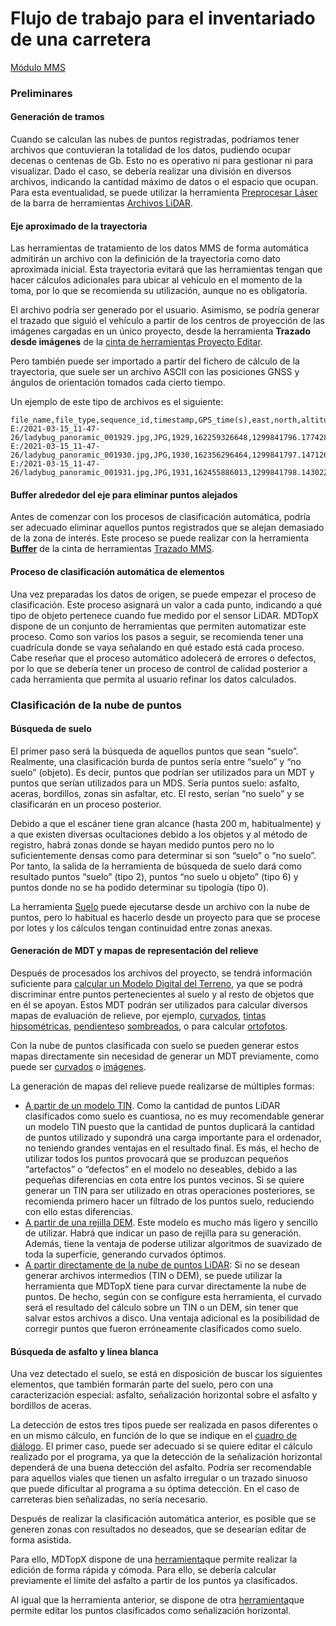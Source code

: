 # Flujo de trabajo para el inventariado de una carretera

[Módulo MMS](/mdtopx/modulo-mms/)

### Preliminares

#### Generación de tramos

Cuando se calculan las nubes de puntos registradas, podríamos tener archivos que contuvieran la totalidad de los datos, pudiendo ocupar decenas o centenas de Gb. Esto no es operativo ni para gestionar ni para visualizar. Dado el caso, se debería realizar una división en diversos archivos, indicando la cantidad máximo de datos o el espacio que ocupan. Para esta eventualidad, se puede utilizar la herramienta [Preprocesar Láser](../modulo-laser/vista/preprocesar.md) de la barra de herramientas [Archivos LiDAR](../fichas-de-herramientas/ficha-de-herramientas-archivos-lidar/).

#### Eje aproximado de la trayectoria

Las herramientas de tratamiento de los datos MMS de forma automática admitirán un archivo con la definición de la trayectoria como dato aproximada inicial. Esta trayectoria evitará que las herramientas tengan que hacer cálculos adicionales para ubicar al vehículo en el momento de la toma, por lo que se recomienda su utilización, aunque no es obligatoria.

El archivo podría ser generado por el usuario. Asimismo, se podría generar el trazado que siguió el vehículo a partir de los centros de proyección de las imágenes cargadas en un único proyecto, desde la herramienta **Trazado desde imágenes** de la [cinta de herramientas Proyecto Editar](../fichas-de-herramientas/ficha-de-herramientas-proyecto/editar-proyecto.md).

Pero también puede ser importado a partir del fichero de cálculo de la trayectoria, que suele ser un archivo ASCII con las posiciones GNSS y ángulos de orientación tomados cada cierto tiempo.

Un ejemplo de este tipo de archivos es el siguiente:

```text
file_name,file_type,sequence_id,timestamp,GPS_time(s),east,north,altitude,attitude(x)=roll,attitude(y)=pitch,attitude(z)=pan,frame_id
E:/2021-03-15_11-47-26/ladybug_panoramic_001929.jpg,JPG,1929,162259326648,1299841796.17742848,596126.402298610075,3121341.12428526115,51.4542347844690084,177.971166137430686,2.05551927384272703,-93.0967238715002026,3791
E:/2021-03-15_11-47-26/ladybug_panoramic_001930.jpg,JPG,1930,162356296464,1299841797.14712691,596131.650464848964,3121341.97523138579,51.2559816902503371,177.033894729433285,0.378351863176165426,-113.457547588796572,3792
E:/2021-03-15_11-47-26/ladybug_panoramic_001931.jpg,JPG,1931,162455886013,1299841798.14302278,596136.238556805649,3121344.82461331319,51.1919172378256917,176.771113624685285,-0.33364872741620677,-137.619259427909441,3793
```

#### Buffer alrededor del eje para eliminar puntos alejados

Antes de comenzar con los procesos de clasificación automática, podría ser adecuado eliminar aquellos puntos registrados que se alejan demasiado de la zona de interés. Este proceso se puede realizar con la herramienta [**Buffer**](trazado/buffer-en-datos-mms.md) de la cinta de herramientas [Trazado MMS](trazado/).

#### Proceso de clasificación automática de elementos

Una vez preparadas los datos de origen, se puede empezar el proceso de clasificación. Este proceso asignará un valor a cada punto, indicando a qué tipo de objeto pertenece cuando fue medido por el sensor LiDAR. MDTopX dispone de un conjunto de herramientas que permiten automatizar este proceso. Como son varios los pasos a seguir, se recomienda tener una cuadrícula donde se vaya señalando en qué estado está cada proceso. Cabe reseñar que el proceso automático adolecerá de errores o defectos, por lo que se debería tener un proceso de control de calidad posterior a cada herramienta que permita al usuario refinar los datos calculados.

### Clasificación de la nube de puntos

#### Búsqueda de suelo

El primer paso será la búsqueda de aquellos puntos que sean “suelo”. Realmente, una clasificación burda de puntos sería entre “suelo” y “no suelo” \(objeto\). Es decir, puntos que podrían ser utilizados para un MDT y puntos que serían utilizados para un MDS. Sería puntos suelo: asfalto, aceras, bordillos, zonas sin asfaltar, etc. El resto, serían “no suelo” y se clasificarán en un proceso posterior.

Debido a que el escáner tiene gran alcance \(hasta 200 m, habitualmente\) y a que existen diversas ocultaciones debido a los objetos y al método de registro, habrá zonas donde se hayan medido puntos pero no lo suficientemente densas como para determinar si son “suelo” o “no suelo”. Por tanto, la salida de la herramienta de búsqueda de suelo dará como resultado puntos “suelo” \(tipo 2\), puntos “no suelo u objeto” \(tipo 6\) y puntos donde no se ha podido determinar su tipología \(tipo 0\).

La herramienta [Suelo](trazado/clasificar-suelo-de-trazado.md) puede ejecutarse desde un archivo con la nube de puntos, pero lo habitual es hacerlo desde un proyecto para que se procese por lotes y los cálculos tengan continuidad entre zonas anexas.

#### Generación de MDT y mapas de representación del relieve

Después de procesados los archivos del proyecto, se tendrá información suficiente para [calcular un Modelo Digital del Terreno](../modulo-laser/obtener-modelo-digital/triangulacion-2d.md), ya que se podrá discriminar entre puntos pertenecientes al suelo y al resto de objetos que en él se apoyan. Estos MDT podrán ser utilizados para calcular diversos mapas de evaluación de relieve, por ejemplo, [curvados](../como/como-curvado.md), [tintas hipsométricas](../como/como-mapa-de-tintas-hipsometricas.md), [pendientes](../como/como-mapa-de-pendientes.md)o [sombreados](../como/como-sombreado.md), o para calcular [ortofotos](../modulo-ortofoto/).

Con la nube de puntos clasificada con suelo se pueden generar estos mapas directamente sin necesidad de generar un MDT previamente, como puede ser [curvados](../modulo-laser/generar/curvado-a-partir-de-lidar.md) o [imágenes](../modulo-laser/generar/generar-imagen.md).

La generación de mapas del relieve puede realizarse de múltiples formas:

* [A partir de un modelo TIN](../modulo-laser/obtener-modelo-digital/triangulacion-2d.md). Como la cantidad de puntos LiDAR clasificados como suelo es cuantiosa, no es muy recomendable generar un modelo TIN puesto que la cantidad de puntos duplicará la cantidad de puntos utilizado y supondrá una carga importante para el ordenador, no teniendo grandes ventajas en el resultado final. Es más, el hecho de utilizar todos los puntos provocará que se produzcan pequeños “artefactos” o “defectos” en el modelo no deseables, debido a las pequeñas diferencias en cota entre los puntos vecinos. Si se quiere generar un TIN para ser utilizado en otras operaciones posteriores, se recomienda primero hacer un filtrado de los puntos suelo, reduciendo con ello estas diferencias.
* [A partir de una rejilla DEM](../modulo-laser/generar/rejilla-a-partir-de-lidar.md). Este modelo es mucho más ligero y sencillo de utilizar. Habrá que indicar un paso de rejilla para su generación. Además, tiene la ventaja de poderse utilizar algoritmos de suavizado de toda la superficie, generando curvados óptimos.
* [A partir directamente de la nube de puntos LiDAR](../modulo-laser/generar/curvado-a-partir-de-lidar.md): Si no se desean generar archivos intermedios \(TIN o DEM\), se puede utilizar la herramienta que MDTopX tiene para curvar directamente la nube de puntos. De hecho, según con se configure esta herramienta, el curvado será el resultado del cálculo sobre un TIN o un DEM, sin tener que salvar estos archivos a disco. Una ventaja adicional es la posibilidad de corregir puntos que fueron erróneamente clasificados como suelo.

#### Búsqueda de asfalto y línea blanca

Una vez detectado el suelo, se está en disposición de buscar los siguientes elementos, que también formarán parte del suelo, pero con una caracterización especial: asfalto, señalización horizontal sobre el asfalto y bordillos de aceras.

La detección de estos tres tipos puede ser realizada en pasos diferentes o en un mismo cálculo, en función de lo que se indique en el [cuadro de diálogo](trazado/clasificar-lineas-de-vial.md). El primer caso, puede ser adecuado si se quiere editar el cálculo realizado por el programa, ya que la detección de la señalización horizontal dependerá de una buena detección del asfalto. Podría ser recomendable para aquellos viales que tienen un asfalto irregular o un trazado sinuoso que puede dificultar al programa a su óptima detección. En el caso de carreteras bien señalizadas, no sería necesario.

Después de realizar la clasificación automática anterior, es posible que se generen zonas con resultados no deseados, que se desearían editar de forma asistida.

Para ello, MDTopX dispone de una [herramienta](editar-objetos/calcular-limite-de-asfalto.md)que permite realizar la edición de forma rápida y cómoda. Para ello, se debería calcular previamente el límite del asfalto a partir de los puntos ya clasificados.

Al igual que la herramienta anterior, se dispone de otra [herramienta](editar-objetos/calcular-lineas-de-vial.md)que permite editar los puntos clasificados como señalización horizontal. 

